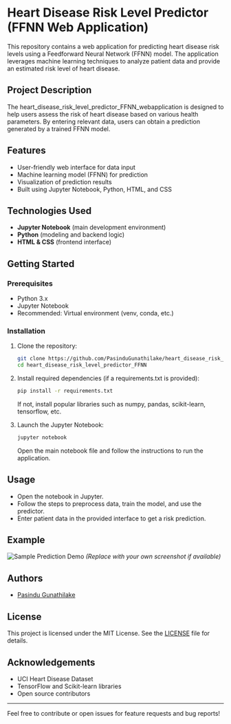 # Heart Disease Risk Level Predictor (FFNN Web Application)

This repository contains a web application for predicting heart disease risk levels using a Feedforward Neural Network (FFNN) model. The application leverages machine learning techniques to analyze patient data and provide an estimated risk level of heart disease.

## Project Description

The heart_disease_risk_level_predictor_FFNN_webapplication is designed to help users assess the risk of heart disease based on various health parameters. By entering relevant data, users can obtain a prediction generated by a trained FFNN model.

## Features

- User-friendly web interface for data input
- Machine learning model (FFNN) for prediction
- Visualization of prediction results
- Built using Jupyter Notebook, Python, HTML, and CSS

## Technologies Used

- **Jupyter Notebook** (main development environment)
- **Python** (modeling and backend logic)
- **HTML & CSS** (frontend interface)

## Getting Started

### Prerequisites

- Python 3.x
- Jupyter Notebook
- Recommended: Virtual environment (venv, conda, etc.)

### Installation

1. Clone the repository:
    ```bash
    git clone https://github.com/PasinduGunathilake/heart_disease_risk_level_predictor_FFNN.git
    cd heart_disease_risk_level_predictor_FFNN
    ```

2. Install required dependencies (if a requirements.txt is provided):
    ```bash
    pip install -r requirements.txt
    ```
    If not, install popular libraries such as numpy, pandas, scikit-learn, tensorflow, etc.

3. Launch the Jupyter Notebook:
    ```bash
    jupyter notebook
    ```
    Open the main notebook file and follow the instructions to run the application.

## Usage

- Open the notebook in Jupyter.
- Follow the steps to preprocess data, train the model, and use the predictor.
- Enter patient data in the provided interface to get a risk prediction.

## Example

![Sample Prediction Demo](demo_screenshot.png)
*(Replace with your own screenshot if available)*

## Authors

- [Pasindu Gunathilake](https://github.com/PasinduGunathilake)

## License

This project is licensed under the MIT License. See the [LICENSE](LICENSE) file for details.

## Acknowledgements

- UCI Heart Disease Dataset
- TensorFlow and Scikit-learn libraries
- Open source contributors

---

Feel free to contribute or open issues for feature requests and bug reports!
